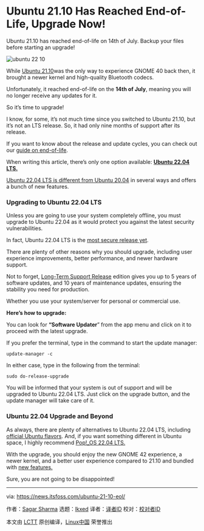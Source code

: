 [#]: subject: "Ubuntu 21.10 Has Reached End-of-Life, Upgrade Now!"
[#]: via: "https://news.itsfoss.com/ubuntu-21-10-eol/"
[#]: author: "Sagar Sharma https://news.itsfoss.com/author/sagar/"
[#]: collector: "lkxed"
[#]: translator: " "
[#]: reviewer: " "
[#]: publisher: " "
[#]: url: " "

Ubuntu 21.10 Has Reached End-of-Life, Upgrade Now!
======
Ubuntu 21.10 has reached end-of-life on 14th of July. Backup your files before starting an upgrade!

![ubuntu 22 10][1]

While [Ubuntu 21.10][2]was the only way to experience GNOME 40 back then, it brought a newer kernel and high-quality Bluetooth codecs.

Unfortunately, it reached end-of-life on the **14th of July**, meaning you will no longer receive any updates for it.

So it’s time to upgrade!

I know, for some, it’s not much time since you switched to Ubuntu 21.10, but it’s not an LTS release. So, it had only nine months of support after its release.

If you want to know about the release and update cycles, you can check out our [guide on end-of-life][3].

When writing this article, there’s only one option available: **[Ubuntu 22.04 LTS.][4]**

[Ubuntu 22.04 LTS is different from Ubuntu 20.04][5] in several ways and offers a bunch of new features.

### Upgrading to Ubuntu 22.04 LTS

Unless you are going to use your system completely offline, you must upgrade to Ubuntu 22.04 as it would protect you against the latest security vulnerabilities.

In fact, Ubuntu 22.04 LTS is the [most secure release yet][6].

There are plenty of other reasons why you should upgrade, including user experience improvements, better performance, and newer hardware support.

Not to forget, [Long-Term Support Release][7] edition gives you up to 5 years of software updates, and 10 years of maintenance updates, ensuring the stability you need for production.

Whether you use your system/server for personal or commercial use.

**Here’s how to upgrade:**

You can look for **“Software Updater**” from the app menu and click on it to proceed with the latest upgrade.

If you prefer the terminal, type in the command to start the update manager:

```
update-manager -c
```

In either case, type in the following from the terminal:

```
sudo do-release-upgrade
```

You will be informed that your system is out of support and will be upgraded to Ubuntu 22.04 LTS. Just click on the upgrade button, and the update manager will take care of it.

### Ubuntu 22.04 Upgrade and Beyond

As always, there are plenty of alternatives to Ubuntu 22.04 LTS, including [official Ubuntu flavors][8]. And, if you want something different in Ubuntu space, I highly recommend [Pop!_OS 22.04 LTS.][9]

With the upgrade, you should enjoy the new GNOME 42 experience, a newer kernel, and a better user experience compared to 21.10 and bundled with [new features.][10]

Sure, you are not going to be disappointed!

--------------------------------------------------------------------------------

via: https://news.itsfoss.com/ubuntu-21-10-eol/

作者：[Sagar Sharma][a]
选题：[lkxed][b]
译者：[译者ID](https://github.com/译者ID)
校对：[校对者ID](https://github.com/校对者ID)

本文由 [LCTT](https://github.com/LCTT/TranslateProject) 原创编译，[Linux中国](https://linux.cn/) 荣誉推出

[a]: https://news.itsfoss.com/author/sagar/
[b]: https://github.com/lkxed
[1]: https://news.itsfoss.com/wp-content/uploads/2022/07/ubuntu-22-10-eol.jpg
[2]: https://news.itsfoss.com/ubuntu-21-10-release/
[3]: https://itsfoss.com/end-of-life-ubuntu/
[4]: https://news.itsfoss.com/ubuntu-22-04-release/
[5]: https://itsfoss.com/ubuntu-20-04-vs-22-04/
[6]: https://news.itsfoss.com/reasons-ubuntu-22-04-secure/
[7]: https://itsfoss.com/long-term-support-lts/
[8]: https://itsfoss.com/which-ubuntu-install/
[9]: https://news.itsfoss.com/pop-os-22-04-release/
[10]: https://itsfoss.com/ubuntu-22-04-release-features/
